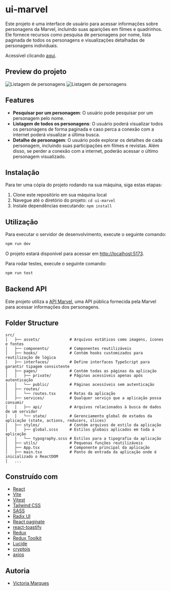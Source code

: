# ui-marvel

Este projeto é uma interface de usuário para acessar informações sobre personagens da Marvel, incluindo suas aparições em filmes e quadrinhos. Ele fornece recursos como pesquisa de personagens por nome, lista paginada de todos os personagens e visualizações detalhadas de personagens individuais.

Acessível clicando [aqui](https://ui-marvel.vercel.app/).

## Preview do projeto
![Listagem de personagens](https://github.com/Victoriamsilva/ui-marvel/assets/96841171/35a8506a-8752-438a-a517-a0db7837e841)
![Listagem de personagens](https://github.com/Victoriamsilva/ui-marvel/assets/96841171/71a7bf92-aab2-47ca-94a4-07daf6e87708)

## Features

- **Pesquisar por um personagem**: O usuário pode pesquisar por um personagem pelo nome.
- **Listagem de todos os personagens**: O usuário poderá visualizar todos os personagens de forma paginada e caso perca a conexão com a internet poderá visualizar a última busca.
- **Detalhe de personagem**: O usuário pode explorar os detalhes de cada personagem, incluindo suas participações em filmes e revistas. Além disso, se perder a conexão com a internet, poderão acessar o último personagem visualizado.

## Instalação

Para ter uma cópia do projeto rodando na sua máquina, siga estas etapas:

1. Clone este repositório em sua máquina local
2. Navegue até o diretório do projeto: `cd ui-marvel`
3. Instale dependências executando: `npm install`

## Utilização

Para executar o servidor de desenvolvimento, execute o seguinte comando:

```bash
npm run dev
```

O projeto estará disponível para acessar em [http://localhost:5173](http://localhost:5173).

Para rodar testes, execute o seguinte comando:

```bash
npm run test
```

## Backend API

Este projeto utiliza a [API Marvel](https://developer.marvel.com/), uma API pública fornecida pela Marvel para acessar informações dos personagens.

## Folder Structure

```
src/
│   ├── assets/             # Arquivos estáticos como imagens, ícones e fontes
│   ├── components/         # Componentes reutilizáveis     
│   ├── hooks/              # Contém hooks customizados para reutilização de lógica
│   ├── interfaces/         # Define interfaces TypeScript para garantir tipagem consistente
│   ├── pages/              # Contém todas as páginas da aplicação
│   │   ├── private/        # Páginas acessíveis apenas após autenticação
│   │   └── public/         # Páginas acessíveis sem autenticação
│   ├── routes/
│   │   └── routes.tsx      # Rotas da aplicação
│   ├── services/           # Qualquer serviço que a aplicação possa consumir
│   │   ├── api/            # Arquivos relacionados à busca de dados de um servidor
│   │   └── state/          # Gerenciamento global de estados da aplicação (state, actions, reducers, slices)
│   ├── styles/             # Contém arquivos de estilo da aplicação
│   │   ├── global.scss     # Estilos globais aplicados em toda a aplicação
│   │   └── typography.scss # Estilos para a tipografia da aplicação
│   ├── utils/              # Pequenas funções reutilizáveis
│   ├── App.tsx             # Componente principal da aplicação
│   ├── main.tsx            # Ponto de entrada da aplicação onde é inicializado o ReactDOM
│   ...
```

## Construído com

- [React](https://react.dev/)
- [Vite](https://vitejs.dev/)
- [Vitest](https://vitest.dev/)
- [Tailwind CSS](https://tailwindcss.com/)
- [SASS](https://sass-lang.com/)
- [Radix UI](https://www.radix-ui.com/)
- [React paginate](https://www.npmjs.com/package/react-paginate)
- [react-toastify](https://www.npmjs.com/package/react-toastify)
- [Redux](https://redux.js.org/)
- [Redux Toolkit](https://redux-toolkit.js.org/)
- [Lucide](https://lucide.dev/)
- [cryptojs](https://www.npmjs.com/package/crypto-js)
- [axios](https://axios-http.com/ptbr/docs/intro)

## Autoria

- [Victoria Marques](https://github.com/Victoriamsilva)
